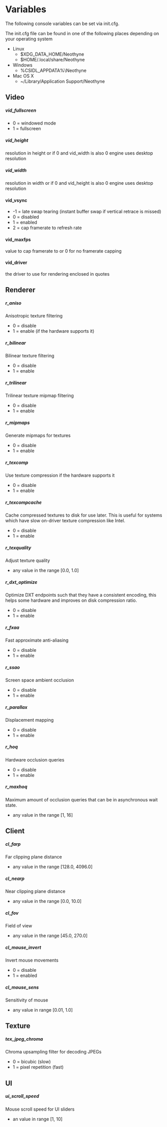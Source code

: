 # Variables

The following console variables can be set via init.cfg.

The init.cfg file can be found in one of the following places depending on your
operating system

* Linux
    * $XDG_DATA_HOME/Neothyne
    * $HOME/.local/share/Neothyne
* Windows
    * %CSIDL_APPDATA%\\Neothyne
* Mac OS X
    * ~/Library/Application Support/Neothyne


## Video
##### vid_fullscreen
* 0 = windowed mode
* 1 = fullscreen

##### vid_height
resolution in height or if 0 and vid_width is also 0 engine uses desktop resolution

##### vid_width
resolution in width or if 0 and vid_height is also 0 engine uses desktop resolution

#### vid_vsync
* -1 = late swap tearing (instant buffer swap if vertical retrace is missed)
* 0 = disabled
* 1 = enabled
* 2 = cap framerate to refresh rate

#### vid_maxfps
value to cap framerate to or 0 for no framerate capping

#### vid_driver
the driver to use for rendering enclosed in quotes


## Renderer

##### r_aniso
Anisotropic texture filtering

* 0 = disable
* 1 = enable (if the hardware supports it)

##### r_bilinear
Bilinear texture filtering

* 0 = disable
* 1 = enable

##### r_trilinear
Trilinear texture mipmap filtering

* 0 = disable
* 1 = enable

##### r_mipmaps
Generate mipmaps for textures

* 0 = disable
* 1 = enable

##### r_texcomp
Use texture compression if the hardware supports it

* 0 = disable
* 1 = enable

##### r_texcompcache
Cache compressed textures to disk for use later. This is useful for systems which have slow on-driver texture compression like Intel.

* 0 = disable
* 1 = enable

##### r_texquality
Adjust texture quality

* any value in the range [0.0, 1.0]

##### r_dxt_optimize
Optimize DXT endpoints such that they have a consistent encoding, this helps some hardware and improves on disk compression ratio.

* 0 = disable
* 1 = enable

##### r_fxaa
Fast approximate anti-aliasing

* 0 = disable
* 1 = enable

##### r_ssao
Screen space ambient occlusion

* 0 = disable
* 1 = enable

##### r_parallax
Displacement mapping

* 0 = disable
* 1 = enable

##### r_hoq
Hardware occlusion queries

* 0 = disable
* 1 = enable

##### r_maxhoq
Maximum amount of occlusion queries that can be in asynchronous wait state.

* any value in the range [1, 16]

## Client
##### cl_farp
Far clipping plane distance

* any value in the range [128.0, 4096.0]

##### cl_nearp
Near clipping plane distance

* any value in the range [0.0, 10.0]

##### cl_fov
Field of view

* any value in the range [45.0, 270.0]

##### cl_mouse_invert
Invert mouse movements

* 0 = disable
* 1 = enabled

##### cl_mouse_sens
Sensitivity of mouse

* any value in range [0.01, 1.0]


## Texture
##### tex_jpeg_chroma
Chroma upsampling filter for decoding JPEGs

* 0 = bicubic (slow)
* 1 = pixel repetition (fast)

## UI
##### ui_scroll_speed
Mouse scroll speed for UI sliders

* an value in range [1, 10]
